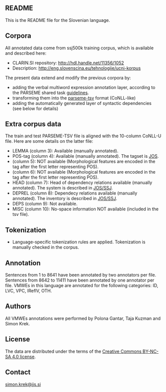 README
------
This is the README file for the Slovenian language.


Corpora
-------
All annotated data come from ssj500k training corpus, which is available and described here:
* CLARIN.SI repository: http://hdl.handle.net/11356/1052
* Description: http://eng.slovenscina.eu/tehnologije/ucni-korpus

The present data extend and modify the previous corpora by:
* adding the verbal multiword expression annotation layer, according to the PARSEME shared task [guidelines](http://parsemefr.lif.univ-mrs.fr/guidelines-hypertext/).
* transforming them into the [parseme-tsv](http://typo.uni-konstanz.de/parseme/index.php/2-general/184-parseme-shared-task-format-of-the-final-annotation) format (CoNLL-like)
* adding the automatically generated layer of syntactic dependencies (see below for details)


Extra corpus data
-----------------
The train and test PARSEME-TSV file is aligned with the 10-column CoNLL-U file. Here are some details on the latter file:

* LEMMA (column 3): Available (manually annotated).
* POS-tag (column 4): Available (manually annotated). The tagset is [JOS](http://nl.ijs.si/jos/josMSD-en.html).
* (column 5): NOT available (Morphological features are encoded in the tag after the first letter representing POS).
* (column 6): NOT available (Morphological features are encoded in the tag after the first letter representing POS).
* HEAD (column 7): Head of dependency relations available (manually annotated). The system is described in [JOS/SSJ](http://eng.slovenscina.eu/tehnologije/razclenjevalnik).
* DEPREL (column 8): Dependecy relations available (manually annotated). The inventory is described in [JOS/SSJ](http://eng.slovenscina.eu/tehnologije/razclenjevalnik).
* DEPS (column 9): Not available.
* MISC (column 10): No-space information NOT available (included in the tsv file). 


Tokenization
------------
* Language-specific tokenization rules are applied. Tokenization is manually checked in the corpus.


Annotation
----------
Sentences from 1 to 8641 have been annotated by two annotators per file. Sentences from 8642 to 11411 have been annotated by one annotator per file. VMWEs in this language are annotated for the following categories: ID, LVC, VPC, IReflV, OTH.


Authors
----------
All VMWEs annotations were performed by Polona Gantar, Taja Kuzman and Simon Krek.


License
----------
The data are distributed under the terms of the [Creative Commons BY-NC-SA 4.0 license](https://creativecommons.org/licenses/by-nc-sa/4.0/).


Contact
----------
simon.krek@ijs.si
